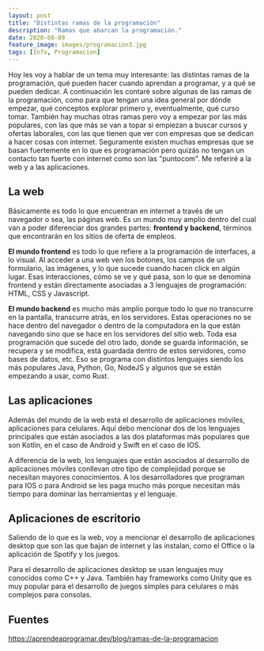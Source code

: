 ```yaml
---
layout: post
title: "Distintas ramas de la programación"
description: "Ramas que abarcan la programación."
date: 2020-08-09
feature_image: images/programacion3.jpg
tags: [Info, Programacion]
---
```


Hoy les voy a hablar de un tema muy interesante: las distintas ramas de la programación, qué pueden hacer cuando aprendan a programar, y a qué se pueden dedicar. A continuación les contaré sobre algunas de las ramas de la programación, como para que tengan una idea general por dónde empezar, qué conceptos explorar primero y, eventualmente, qué curso tomar. También hay muchas otras ramas pero voy a empezar por las más populares, con las que más se van a topar si empiezan a buscar cursos y ofertas laborales, con las que tienen que ver con empresas que se dedican a hacer cosas con internet. Seguramente existen muchas empresas que se basan fuertemente en lo que es programación pero quizás no tengan un contacto tan fuerte con internet como son las "puntocom". Me referiré a la web y a las aplicaciones.

<!--more-->


## La web

Básicamente es todo lo que encuentran en internet a través de un navegador o sea, las páginas web. Es un mundo muy amplio dentro del cual van a poder diferenciar dos grandes partes: **frontend y backend**, términos que encontrarán en los sitios de oferta de empleos.


**El mundo frontend** es todo lo que refiere a la programación de interfaces, a lo visual. Al acceder a una web ven los botones, los campos de un formulario, las imágenes, y lo que sucede cuando hacen click en algún lugar. Esas interacciones, cómo se ve y qué pasa, son lo que se denomina frontend y están directamente asociadas a 3 lenguajes de programación: HTML, CSS y Javascript.

**El mundo backend** es mucho más amplio porque todo lo que no transcurre en la pantalla, transcurre atrás, en los servidores. Estas operaciones no se hace dentro del navegador o dentro de la computadora en la que están navegando sino que se hace en los servidores del sitio web. Toda esa programación que sucede del otro lado, donde se guarda información, se recupera y se modifica, está guardada dentro de estos servidores, como bases de datos, etc. Eso se programa con distintos lenguajes siendo los más populares Java, Python, Go, NodeJS y algunos que se están empezando a usar, como Rust.


## Las aplicaciones

Además del mundo de la web está el desarrollo de aplicaciones móviles, aplicaciones para celulares. Aquí debo mencionar dos de los lenguajes principales que están asociados a las dos plataformas más populares que son Kotlin, en el caso de Android y Swift en el caso de IOS.


A diferencia de la web, los lenguajes que están asociados al desarrollo de aplicaciones móviles conllevan otro tipo de complejidad porque se necesitan mayores conocimientos. A los desarrolladores que programan para IOS o para Android se les paga mucho más porque necesitan más tiempo para dominar las herramientas y el lenguaje.

## Aplicaciones de escritorio

Saliendo de lo que es la web, voy a mencionar el desarrollo de aplicaciones desktop que son las que bajan de internet y las instalan, como el Office o la aplicación de Spotify y los juegos.


Para el desarrollo de aplicaciones desktop se usan lenguajes muy conocidos como C++ y Java. También hay frameworks como Unity que es muy popular para el desarrollo de juegos simples para celulares o más complejos para consolas.

## Fuentes
https://aprendeaprogramar.dev/blog/ramas-de-la-programacion

